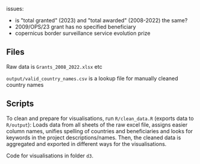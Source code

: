 issues:

- is "total granted" (2023) and "total awarded" (2008-2022) the same?
- 2009/OPS/23 grant has no specified beneficiary
- copernicus border surveillance service evolution prize

## Files

Raw data is `Grants_2008_2022.xlsx` etc

`output/valid_country_names.csv` is a lookup file for manually cleaned country names

## Scripts

To clean and prepare for visualisations, run `R/clean_data.R` (exports data to `R/output`): Loads data from all sheets of the raw excel file, assigns easier column names, unifies spelling of countries and beneficiaries and looks for keywords in the project descriptions/names. Then, the cleaned data is aggregated and exported in different ways for the visualisations.

Code for visualisations in folder `d3`.

